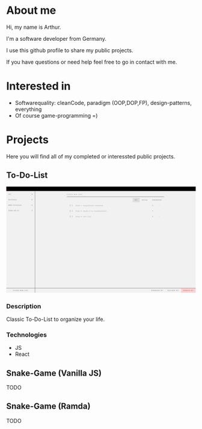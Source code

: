 # About me
Hi, my name is Arthur.

I'm a software developer from Germany.

I use this github profile to share my public projects.

If you have questions or need help feel free to go in contact with me.

# Interested in
- Softwarequality: cleanCode, paradigm (OOP,DOP,FP), design-patterns, everything
- Of course game-programming =)

# Projects
Here you will find all of my completed or interessted public projects.
## To-Do-List
![](https://raw.githubusercontent.com/artkamdev/artkamdev/main/assets/to-do-list-0.png)
### Description
Classic To-Do-List to organize your life.
### Technologies
- JS
- React

## Snake-Game (Vanilla JS)
TODO

## Snake-Game (Ramda)
TODO
